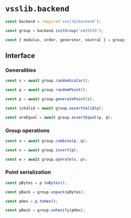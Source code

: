 # `vsslib.backend`

```js
const backend = require('vsslib/backend');

const group = backend.initGroup('ed25519');
```

```js
const { modulus, order, generator, neutral } = group;
```

## Interface


### Generalities

```js
const s = await group.randomScalar();
```

```js
const p = await group.randomPoint();
```

```js
const p = await group.generatePoint(s);
```

```js
const isValid = await group.assertValid(p);
```

```js
const areEqual = await group.assertEqual(p, q);
```


### Group operations

```js
const u = await group.combine(p, q);
```

```js
const v = await group.invert(p);
```

```js
const w = await group.operate(s, p);
```


### Point serialization

```js
const pBytes = p.toBytes();
```

```js
const pBack = group.unpack(pBytes);
```

```js
const pHex = p.toHex();
```

```js
const pBack = group.unhexify(pHex);
```

